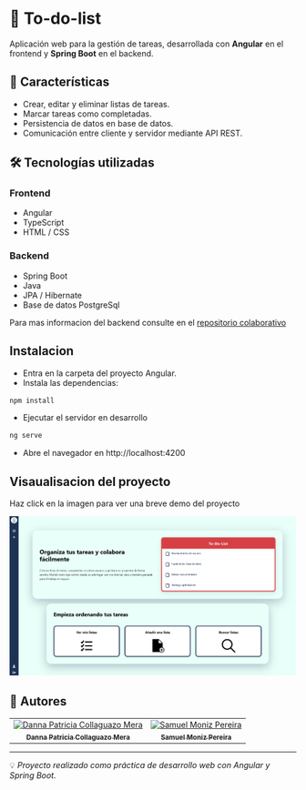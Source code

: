 # 📝 To-do-list

Aplicación web para la gestión de tareas, desarrollada con **Angular** en el frontend y **Spring Boot** en el backend.

## 🚀 Características

- Crear, editar y eliminar listas de tareas.  
- Marcar tareas como completadas.  
- Persistencia de datos en base de datos.  
- Comunicación entre cliente y servidor mediante API REST.

## 🛠️ Tecnologías utilizadas

### Frontend
- Angular
- TypeScript
- HTML / CSS

### Backend
- Spring Boot
- Java
- JPA / Hibernate
- Base de datos PostgreSql

Para mas informacion del backend consulte en el [repositorio colaborativo](https://github.com/DannaPatricia/To-do-list-Backend)

## Instalacion
- Entra en la carpeta del proyecto Angular.
- Instala las dependencias:
```bash
npm install
```
- Ejecutar el servidor en desarrollo
```bash
ng serve
```
- Abre el navegador en http://localhost:4200

## Visaualisacion del proyecto

Haz click en la imagen para ver una breve demo del proyecto

[![Ver demostración](./assestsGithub/App%20Demo.png)]([./assestsGithub/App-Demo.mp4](https://drive.google.com/file/d/1j2ySVJ1DGbh6Oxe-PrPseJsmYUoNX1tA/view?usp=sharing))

## 👥 Autores

<table>
  <tr>
    <td align="center">
      <a href="https://github.com/DannaPatricia">
        <img src="https://github.com/DannaPatricia.png" width="100px;" alt="Danna Patricia Collaguazo Mera"/><br />
        <sub><b>Danna Patricia Collaguazo Mera</b></sub>
      </a><br />
    </td>
      <td align="center">
      <a href="https://github.com/sam324sam">
        <img src="https://github.com/sam324sam.png" width="100px;" alt="Samuel Moniz Pereira"/><br />
        <sub><b>Samuel Moniz Pereira</b></sub>
      </a><br />
    </td>
  </tr>
</table>

---
💡 *Proyecto realizado como práctica de desarrollo web con Angular y Spring Boot.*

